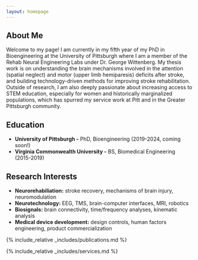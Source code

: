 ```yaml
---
layout: homepage
---
```


## About Me

Welcome to my page! I am currently in my fifth year of my PhD in Bioengineering at the University of Pittsburgh where I am a member of the Rehab Neural Engineering Labs under Dr. George Wittenberg. My thesis work is on understanding the brain mechanisms involved in the attention (spatial neglect) and motor (upper limb hemiparesis) deficits after stroke, and building technology-driven methods for improving stroke rehabilitation. Outside of research, I am also deeply passionate about increasing access to STEM education, especially for women and historically marginalized populations, which has spurred my service work at Pitt and in the Greater Pittsburgh community. 

## Education
- **University of Pittsburgh -** PhD, Bioengineering (2019-2024, coming soon!)
- **Virginia Commonwealth University -** BS, Biomedical Engineering (2015-2019)

## Research Interests

- **Neurorehabiliation:** stroke recovery, mechanisms of brain injury, neuromodulation
- **Neurotechnology:** EEG, TMS, brain-computer interfaces, MRI, robotics
- **Biosignals:** brain connectivity, time/frequency analyses, kinematic analysis
- **Medical device development:** design controls, human factors engineering, product commercialization


{% include_relative _includes/publications.md %}

{% include_relative _includes/services.md %}
